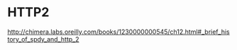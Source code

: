 # HTTP2

http://chimera.labs.oreilly.com/books/1230000000545/ch12.html#_brief_history_of_spdy_and_http_2